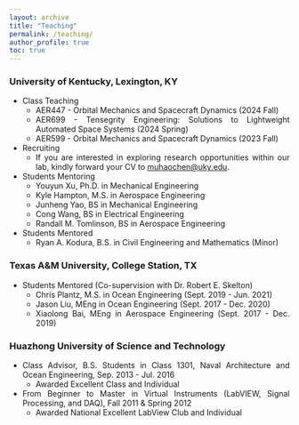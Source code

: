 ```yaml
---
layout: archive
title: "Teaching"
permalink: /teaching/
author_profile: true
toc: true
---
```


<div style="text-align: justify;" markdown="1">

### University of Kentucky, Lexington, KY
- Class Teaching
    * AER447 - Orbital Mechanics and Spacecraft Dynamics (2024 Fall)
    * AER699 - Tensegrity Engineering: Solutions to Lightweight Automated Space Systems (2024 Spring)
    * AER599 - Orbital Mechanics and Spacecraft Dynamics (2023 Fall)
- Recruiting
    * If you are interested in exploring research opportunities within our lab, kindly forward your CV to muhaochen@uky.edu.
- Students Mentoring
    * Youyun Xu, Ph.D. in Mechanical Engineering 
    * Kyle Hampton, M.S. in Aerospace Engineering 
    * Junheng Yao, BS in Mechanical Engineering
    * Cong Wang, BS in Electrical Engineering
    * Randall M. Tomlinson, BS in Aerospace Engineering 
- Students Mentored
    * Ryan A. Kodura, B.S. in Civil Engineering and Mathematics (Minor)

<!-- (committee member) -->

<!-- ### Dartmouth College
- Student Mentoring (with [Prof. Devin Balkcom](https://web.cs.dartmouth.edu/people/devin-j-balkcom))
    * Luyang Zhao, Ph.D. in Computer Science (Feb. 2024 - Pressent)
    * Yitao Jiang, Ph.D. in Computer Science (Feb. 2024 - Pressent)
    * Matthew Chun-Yi She, M.S. in Computer Science (Feb. 2024 - Pressent)

### University of Maryland, Baltimore County
- Student Mentored (with [Prof. Weidong Zhu](https://me.umbc.edu/dr-weidong-zhu/))
    * Abhinav Bharata, M.S. in Mechanical Engineering (Spet. 2022 - Aug. 2024)
    * Mohammad Riyaz Ur Rehman, M.S. in Mechanical Engineering (Spet. 2022 - May. 2024) -->
<!-- ](https://bobskelton.github.io/)) -->

### Texas A&M University, College Station, TX
<!-- - Student Mentoring (with [Prof. Sami El Borgi](https://www.qatar.tamu.edu/programs/mechanical-engineering/faculty-and-staff/dr.-sami-el-borgi))
    * Rawad Yazbeck, Ph.D. in Aerospace Engineering (Jan. 2022 - Present)              
     - Research Topic: Adaptive Bandgap Formation in a Periodic Tensegrity Structure -->
<!-- - Student Mentoring (with [Prof. Manoranjan Majji](https://engineering.tamu.edu/aerospace/profiles/majji-manoranjan.html))
    * Idris Hussain, Aerospace Engineering (Sept. 2023 - Present) -->
- Students Mentored (Co-supervision with Dr. Robert E. Skelton)
    * Chris Plantz, M.S. in Ocean Engineering (Sept. 2019 - Jun. 2021)
        <!-- - Research Topic: Design and Experiment of A Robotic Tensegrity Dolphin -->
    * Jason Liu, MEng in Ocean Engineering (Sept. 2017 - Dec. 2020)
        <!-- - Research Topic: Software Development of Dynamics, Control, and Animation of Deployable Tensegrity Structures -->
    * Xiaolong Bai, MEng in Aerospace Engineering (Sept. 2017 - Dec. 2019)
        <!-- - Research Topic: Experiment Design of A Tensegrity Morphing Airfoil -->

### Huazhong University of Science and Technology   
- Class Advisor, B.S. Students in Class 1301, Naval Architecture and Ocean Engineering, Sep. 2013 - Jul. 2016
    * Awarded Excellent Class and Individual
- From Beginner to Master in Virtual Instruments (LabVIEW, Signal Processing, and DAQ), Fall 2011 & Spring 2012
    * Awarded National Excellent LabView Club and Individual



</div>